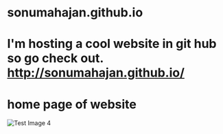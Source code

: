 # sonumahajan.github.io

# I'm hosting a cool website in git hub so go check out. http://sonumahajan.github.io/


# home page of website
![Test Image 4](https://github.com/sonumahajan/sonumahajan.github.io/blob/master/images/Screenshot%20at%202020-08-24%2014-59-35.png)





